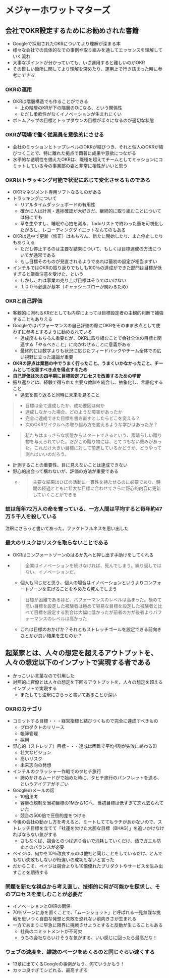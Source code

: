 # メジャーホワットマターズ

## 会社でOKR設定するためにお勧めされた書籍

- Googleで採用されたOKRについてより理解が深まる本
- 様々な会社での具体的なでの事例や取り組みを通してエッセンスを理解していく流れ
- 大事なポイントが分かっていても、いざ運用すると難しいのがOKR
- その難しい箇所に関してより理解を深めたり、運用上で行き詰まった時に参考にできる

### OKRの運用

- OKRは階層構造でも作ることができる
  - 上の階層のKRが下の階層のOになる、という関係性
  - ただし柔軟性がなくイノベーションが生まれにくい
- ボトムアップの目標とトップダウンの目標が半々になるのが適切な状態

### OKRが現場で働く従業員を意欲的にさせる

- 会社のミッションとトップレベルのOKRが結びつき、それと個人のOKRが結びつくことで、特に離れた拠点で顕著に成果や意欲につながる
- 水平的な透明性を備えたOKRは、職種を超えてチームとしてミッションにコミットしている今の事業部の姿と非常に相性がいいと思う

### OKRはトラッキング可能で状況に応じて変化させるものである

- OKRマネジメント専用ソフトなるものがある
- トラッキングについて
  - リアルタイムダッシュボードの有用性
  - 確かに人は計測・進捗確認が大好きだ、継続的に取り組むことについては何にでも
  - 草を生やすし、睡眠や心拍を測る、Todoリストで終わった量を可視化したがるし、レコーディングダイエットなんてのもある
- OKRは途中で更新（修正）はもちろん、新たに開始したり、また停止したりもありえる
  - ただし停止するのは主要な結果について、もしくは目標達成の方法についてが通常である
  - もし目標そのものが見直されるようであれば最初の設定が相当まずい
- インテルではOKRの振り返りでもしも100％の達成ができた部門は目標が低すぎると厳重注意を受けた、という
  - しかしこれは事業の売り上げ目標はそうではいけない
  - １００％必達が基本（キャッシュフローが関わるため）

### OKRと自己評価

- 客観的に測れるKRだとしても内容によっては目標設定者の主観的判断で補強することもありえる
- Googleではパフォーマンスの自己評価の際にOKRをそのまま氷点として使わずに参考とするように勧められている
  - 達成度ももちろん重要だが、OKRに取り組むことで会社全体の目標と関連する「やるべきこと」に向かわせることに意義がある
  - 最終的には数字よりも状況に応じたフィードバックやチーム全体での広い視野に立った議論が重要
- **OKRの評点は業務の中でうまく行ったこと、うまくいかなかったこと、チームとして改善すべき点を得点するため**
- **自己評価は次の四半期に目標設定プロセスを改善するための学習**
- 振り返りとは、経験で得られた主要な教訓を統合し、抽象化し、言語化すること
  - 過去を振り返ると同時に未来を見ること

> - 目標は全て達成したか、成功要因は何か
> - 達成しなかった場合、どのような障害があったか
> - 完全に達成できた目標を書き直すとしたらどこを変える？
> - 次のOKRサイクルへの取り組み方を変えるような学びはあったか？

- > 私たちはまっさらな状態からスタートできるという、素晴らしい贈り物を与えられていた。だがこの贈り物には、とてつもない重みがあった。これだけ大きい目標に対して前進しているかどうか、どうやって測ればいいのだろう。
- 計測することの重要性、目に見えないことは達成できない
- 野心的出会って構わないが、評価の方法が重要である
  - > 主要な結果はひぼの活動に一貫性を持たせるのに必要であり、時間の経過とともに壮大な目標に合わせてさらに野心的内容に更新していくことができる

### 蚊は毎年72万人の命を奪っている、一方人間は平均すると毎年約47万５千人を殺している

注釈にさらっと書いてあった。ファクトフルネスを思い出した

### 最大のリスクはリスクを取らないことである

- OKRはコンフォートゾーンのはるか先へと押し出す手助けをしてくれる
- > 企業はイノベーションを続けなければ、死んでしまう。繰り返しではない、イノベーションだ。
  - 個人も同じだと思う、個人の場合はイノベーションというよりコンフォートゾーンを広げることをやめたら死んでしまう
- > 目標が困難であるほど、パフォーマンスのレベルは高まった。極めて高い目標を設定した被験者は極めて容易な目標を設定した被験者と比べて目標を設定する割合は大幅に低かったが前者の方が後者よりパフォーマンスのレベルは高かった
  - これは目標のおかげか？それともストレッチゴールを設定できる前向きさとかが良い結果を生むのか？

## 起業家とは、人々の想定を超えるアウトプットを、人々の想定以下のインプットで実現する者である

- かっこいい言葉なので引用した
- 対照的に官僚とは人々の想定を下回るアウトプットを、人々の想定を超えるインプットで実現する
  - またしても注釈にさらっと書いてあることが深い

### OKRのカテゴリ

- コミットする目標・・・経営指標と結びつくもので完全に達成すべきもの
  - プロダクトのリリース
  - 帳簿管理
  - 採用
- 野心的（ストレッチ）目標・・・達成は困難で平均4割が失敗に終わる(!)
  - 壮大なビジョン
  - 高いリスク
  - 未来志向の発想
- インテルのクラッシャー作戦でのタヒチ旅行
  - 諦めかけるムードがで始めた時に、タヒチ旅行のパンフレットを送る、というアイデアがすごい
- Googleのメールの話
  - 10倍思考
  - 容量の規制を当初目標の1Mから1Gへ、当初目標は低すぎて忘れ去られていた
  - 競合の500倍で圧倒的差をつける
- 今後の会社の動かし方を考えると、ミートしててもラチがあかないので、ストレッチ目標を立てて「社運を欠けた大胆な目標（BHAG）」を追いかけなければならない気がする
  - さもなくば、競合とのつば迫り合いで消耗していくだけ、茹でガエル防止とのバランスが必要
- ペイジは、何かを10％改良するのは他社と同じことをしているだけ、とんでもない失敗もしないが桁違いの成功もないと言った
- だからこそ、ペイジは競合よりも10倍優れたプリダクトやサービスを生み出すことを期待する

### 問題を新たな視点から考え直し、技術的に何が可能かを探求し、そのプロセスを楽しむことが必要だ

- イノベーションとOKRの関係
- 70％ゾーンに身を置くことで、「ムーンショット」と呼ばれる一見無謀な挑戦を思いつく自由な発想と失敗を恐れない前向きさが生まれる
- 一方であまりに早急に限界に挑戦させようとすると反動が生じることもある
  - 社員のコミットメントが不可欠
  - うちの会社ならいけそうな気がする、いい感じに回ったら最高だな！

### ウェブの速度を、雑誌のページをめくるのと同じぐらい速くする

- 13章に出てくるGoogleの事例がもう、何ていうかもう！
- カッコ良すぎてシビれる、最高すぎる
